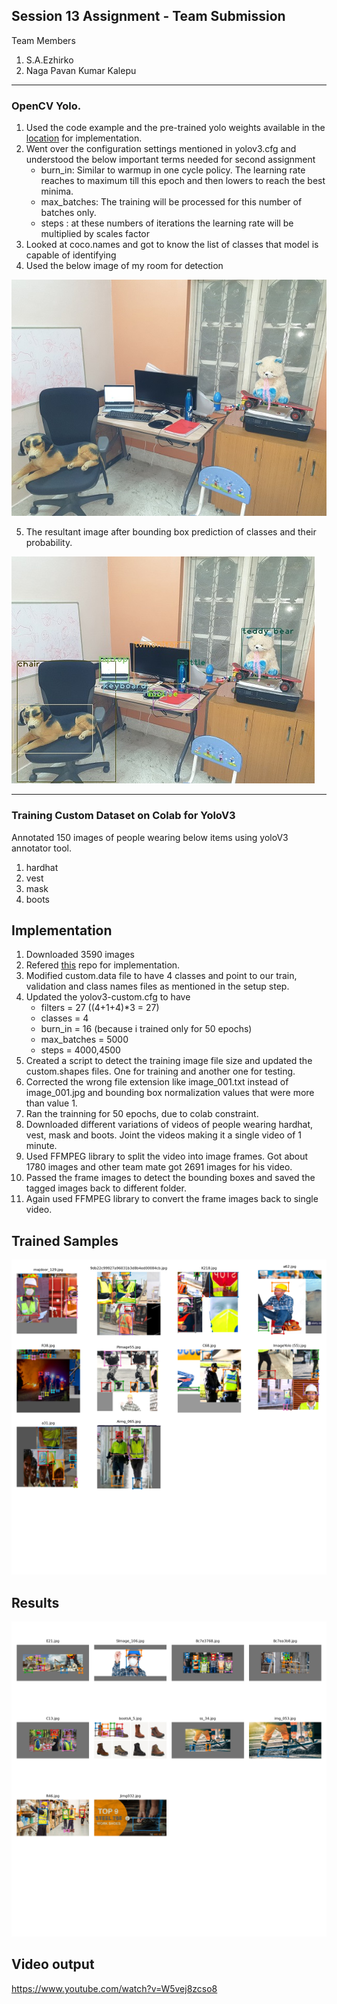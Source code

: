 ## Session 13 Assignment - Team Submission
Team Members
1. S.A.Ezhirko
2. Naga Pavan Kumar Kalepu
**********************************************************************************************************************
### OpenCV Yolo.

1. Used the code example and the pre-trained yolo weights available in the [location](https://pysource.com/2019/06/27/yolo-object-detection-using-opencv-with-python/) for implementation.
2. Went over the configuration settings mentioned in yolov3.cfg and understood the below important terms needed for second assignment
    - burn_in: Similar to warmup in one cycle policy. The learning rate reaches to maximum till this epoch and then lowers to reach the best minima.
    - max_batches: The training will be processed for this number of batches only.
    - steps : at these numbers of iterations the learning rate will be multiplied by scales factor
3. Looked at coco.names and got to know the list of classes that model is capable of identifying
4. Used the below image of my room for detection

  ![](Images/MyRoom.jpg) 
  
5. The resultant image after bounding box prediction of classes and their probability.

  ![](Images/Detected.jpg) 

**********************************************************************************************************************
### Training Custom Dataset on Colab for YoloV3
Annotated 150 images of people wearing below items using yoloV3 annotator tool.
1. hardhat
2. vest
3. mask
4. boots

## Implementation
1. Downloaded 3590 images
2. Refered [this](https://github.com/theschoolofai/YoloV3) repo for implementation.
3. Modified custom.data file to have 4 classes and point to our train, validation and class names files as mentioned in the setup step.
4. Updated the yolov3-custom.cfg to have 
    - filters = 27 ((4+1+4)*3 = 27)
    - classes = 4
    - burn_in = 16 (because i trained only for 50 epochs)
    - max_batches = 5000
    - steps = 4000,4500
5. Created a script to detect the training image file size and updated the custom.shapes files. One for training and another one for testing.
6. Corrected the wrong file extension like image_001.txt instead of image_001.jpg and bounding box normalization values that were more than value 1.
7. Ran the trainning for 50 epochs, due to colab constraint.
8. Downloaded different variations of videos of people wearing hardhat, vest, mask and boots. Joint the videos making it a single video of 1 minute.
9. Used FFMPEG library to split the video into image frames. Got about 1780 images and other team mate got 2691 images for his video.
10. Passed the frame images to detect the bounding boxes and saved the tagged images back to different folder.
11. Again used FFMPEG library to convert the frame images back to single video.

## **Trained Samples**

  ![](Images/train_batch0.png) 

## **Results**
  ![](Images/test_batch0.png) 

## **Video output**
https://www.youtube.com/watch?v=W5vej8zcso8

